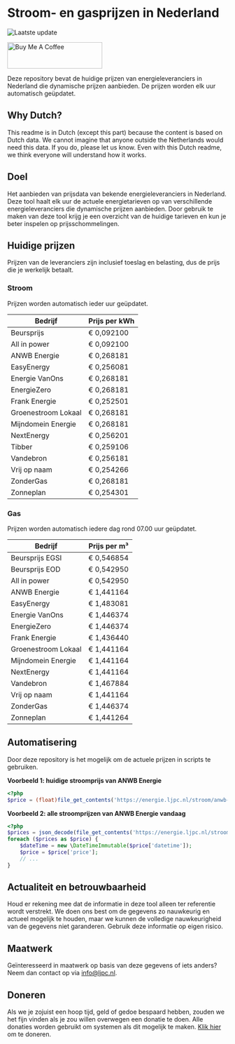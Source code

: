 # Stroom- en gasprijzen in Nederland

![Laatste update](https://img.shields.io/badge/laatste%20update-2025--02--10%2022%3A00%20CET-brightgreen)

<a href="https://www.buymeacoffee.com/Lars-" target="_blank"><img src="https://cdn.buymeacoffee.com/buttons/v2/default-orange.png" alt="Buy Me A Coffee" height="60" style="height: 60px !important;width: 217px !important;" ></a>

Deze repository bevat de huidige prijzen van energieleveranciers in Nederland die dynamische prijzen aanbieden. De prijzen worden elk uur automatisch geüpdatet.

## Why Dutch?

This readme is in Dutch (except this part) because the content is based on Dutch data. We cannot imagine that anyone outside the Netherlands would need this data. If you do, please let us know. Even with this Dutch readme, we think
everyone will understand how it works.

## Doel

Het aanbieden van prijsdata van bekende energieleveranciers in Nederland. Deze tool haalt elk uur de actuele energietarieven op van verschillende energieleveranciers die dynamische prijzen aanbieden. Door gebruik te maken van deze tool
krijg je een overzicht van de huidige tarieven en kun je beter inspelen op prijsschommelingen.

## Huidige prijzen

Prijzen van de leveranciers zijn inclusief toeslag en belasting, dus de prijs die je werkelijk betaalt.

### Stroom

Prijzen worden automatisch ieder uur geüpdatet.

 Bedrijf | Prijs per kWh 
---------|---------------
Beursprijs | € 0,092100
All in power | € 0,092100
ANWB Energie | € 0,268181
EasyEnergy | € 0,256081
Energie VanOns | € 0,268181
EnergieZero | € 0,268181
Frank Energie | € 0,252501
Groenestroom Lokaal | € 0,268181
Mijndomein Energie | € 0,268181
NextEnergy | € 0,256201
Tibber | € 0,259106
Vandebron | € 0,256181
Vrij op naam | € 0,254266
ZonderGas | € 0,268181
Zonneplan | € 0,254301


### Gas

Prijzen worden automatisch iedere dag rond 07.00 uur geüpdatet.

 Bedrijf | Prijs per m³ 
---------|--------------
Beursprijs EGSI | € 0,546854
Beursprijs EOD | € 0,542950
All in power | € 0,542950
ANWB Energie | € 1,441164
EasyEnergy | € 1,483081
Energie VanOns | € 1,446374
EnergieZero | € 1,446374
Frank Energie | € 1,436440
Groenestroom Lokaal | € 1,441164
Mijndomein Energie | € 1,441164
NextEnergy | € 1,441164
Vandebron | € 1,467884
Vrij op naam | € 1,441164
ZonderGas | € 1,446374
Zonneplan | € 1,441264


## Automatisering

Door deze repository is het mogelijk om de actuele prijzen in scripts te gebruiken.

**Voorbeeld 1: huidige stroomprijs van ANWB Energie**

```php
<?php
$price = (float)file_get_contents('https://energie.ljpc.nl/stroom/anwb-energie-nu.txt');

```

**Voorbeeld 2: alle stroomprijzen van ANWB Energie vandaag**

```php
<?php
$prices = json_decode(file_get_contents('https://energie.ljpc.nl/stroom/all-in-power-vandaag.json'),true);
foreach ($prices as $price) {
    $dateTime = new \DateTimeImmutable($price['datetime']);
    $price = $price['price'];
    // ...
}
```

## Actualiteit en betrouwbaarheid

Houd er rekening mee dat de informatie in deze tool alleen ter referentie wordt verstrekt. We doen ons best om de gegevens zo nauwkeurig en actueel mogelijk te houden, maar we kunnen de volledige nauwkeurigheid van de gegevens niet
garanderen. Gebruik deze informatie op eigen risico.

## Maatwerk

Geïnteresseerd in maatwerk op basis van deze gegevens of iets anders? Neem dan contact op
via [info@ljpc.nl](mailto:info@ljpc.nl?subject=Energie%20prijzen).

## Doneren

Als we je zojuist een hoop tijd, geld of gedoe bespaard hebben, zouden we het fijn vinden als je zou willen overwegen een
donatie te doen. Alle donaties worden gebruikt om systemen als dit mogelijk te
maken. [Klik hier](https://www.buymeacoffee.com/Lars-) om te doneren.
